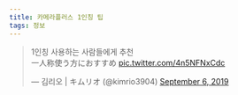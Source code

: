 ```yaml
---
title: 카메라플러스 1인칭 팁
tags: 정보
---
```


<blockquote class="twitter-tweet"><p lang="ja" dir="ltr">1인칭 사용하는 사람들에게 추천<br>一人称使う方におすすめ <a href="https://t.co/4n5NFNxCdc">pic.twitter.com/4n5NFNxCdc</a></p>&mdash; 김리오 | キムリオ (@kimrio3904) <a href="https://twitter.com/kimrio3904/status/1169783988841402368?ref_src=twsrc%5Etfw">September 6, 2019</a></blockquote> <script async src="https://platform.twitter.com/widgets.js" charset="utf-8"></script>